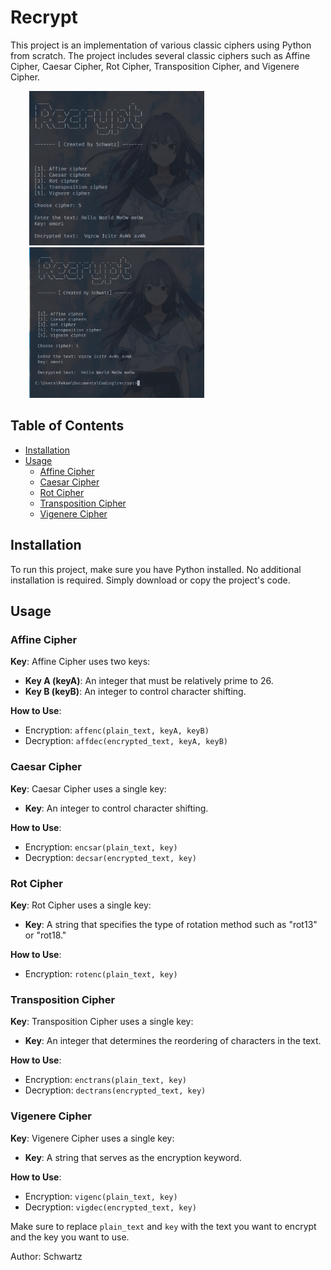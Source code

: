 # Recrypt

This project is an implementation of various classic ciphers using Python from scratch. The project includes several classic ciphers such as Affine Cipher, Caesar Cipher, Rot Cipher, Transposition Cipher, and Vigenere Cipher.

<div> 
  <img src='./screenshoot/Screenshot1.png' alt='screenshoot 1' width='280' style='margin-left: 30px;'>
  <img src='./screenshoot/Screenshot2.png' alt='screenshoot 1' width='280' style='margin-left: 30px;'>
</div>

## Table of Contents

- [Installation](#installation)
- [Usage](#usage)
  - [Affine Cipher](#affine-cipher)
  - [Caesar Cipher](#caesar-cipher)
  - [Rot Cipher](#rot-cipher)
  - [Transposition Cipher](#transposition-cipher)
  - [Vigenere Cipher](#vigenere-cipher)

## Installation

To run this project, make sure you have Python installed. No additional installation is required. Simply download or copy the project's code.

## Usage

### Affine Cipher

**Key**: Affine Cipher uses two keys:
- **Key A (keyA)**: An integer that must be relatively prime to 26.
- **Key B (keyB)**: An integer to control character shifting.

**How to Use**: 
- Encryption: `affenc(plain_text, keyA, keyB)`
- Decryption: `affdec(encrypted_text, keyA, keyB)`

### Caesar Cipher

**Key**: Caesar Cipher uses a single key:
- **Key**: An integer to control character shifting.

**How to Use**:
- Encryption: `encsar(plain_text, key)`
- Decryption: `decsar(encrypted_text, key)`

### Rot Cipher

**Key**: Rot Cipher uses a single key:
- **Key**: A string that specifies the type of rotation method such as "rot13" or "rot18."

**How to Use**:
- Encryption: `rotenc(plain_text, key)`

### Transposition Cipher

**Key**: Transposition Cipher uses a single key:
- **Key**: An integer that determines the reordering of characters in the text.

**How to Use**:
- Encryption: `enctrans(plain_text, key)`
- Decryption: `dectrans(encrypted_text, key)`

### Vigenere Cipher

**Key**: Vigenere Cipher uses a single key:
- **Key**: A string that serves as the encryption keyword.

**How to Use**:
- Encryption: `vigenc(plain_text, key)`
- Decryption: `vigdec(encrypted_text, key)`

Make sure to replace `plain_text` and `key` with the text you want to encrypt and the key you want to use.

Author: Schwartz
